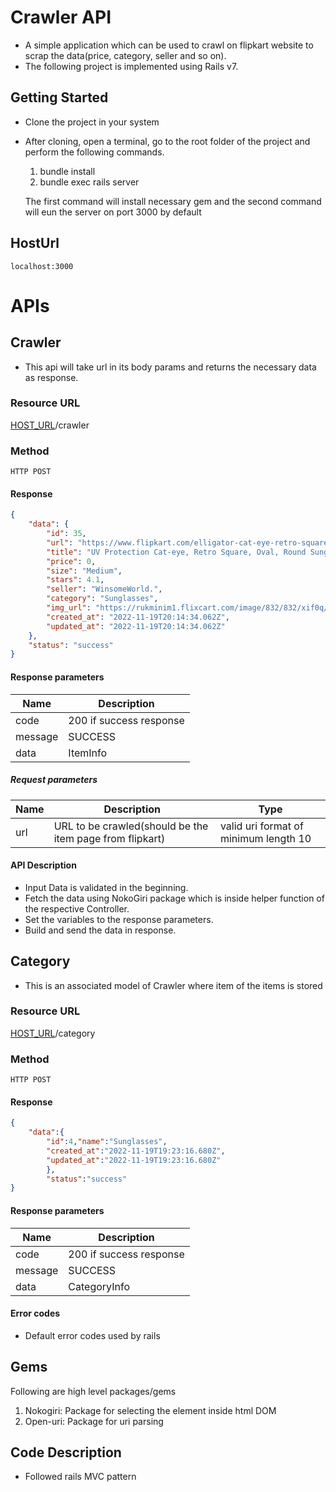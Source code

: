 # Crawler API
- A simple application which can be used to crawl on flipkart website to scrap the data(price, category, seller and so on).
- The following project is implemented using Rails v7.

## Getting Started ##
- Clone the project in your system
- After cloning, open a terminal, go to the root folder of the project and perform the
  following commands.

    1. bundle install
    2. bundle exec rails server

  The first command will install necessary gem and the second command will eun the server on port 3000 by default
  
## HostUrl
    localhost:3000


# APIs #

## Crawler
- This api will take url in its body params and returns the necessary data as response.

### Resource URL ###

[HOST_URL](#HostUrl)/crawler

### Method ####

```HTTP POST```

#### Response ####

```json
{
    "data": {
        "id": 35,
        "url": "https://www.flipkart.com/elligator-cat-eye-retro-square-oval-round-sunglasses/p/itm66596f152a3af?pid=SGLGGV2EVRWE9H9J&lid=LSTSGLGGV2EVRWE9H9JPS3A7W&marketplace=FLIPKART&store=26x&spotlightTagId=TrendingId_26x&srno=b_1_4&otracker=product_breadCrumbs_Sunglasses&fm=organic&iid=0146f51e-23b0-4d6f-95e4-32fa8e4cb302.SGLGGV2EVRWE9H9J.SEARCH&ppt=browse&ppn=browse&ssid=tqeh2dapu80000001668715667449",
        "title": "UV Protection Cat-eye, Retro Square, Oval, Round Sunglasses (54)   (For Men & Women, Black)",
        "price": 0,
        "size": "Medium",
        "stars": 4.1,
        "seller": "WinsomeWorld.",
        "category": "Sunglasses",
        "img_url": "https://rukminim1.flixcart.com/image/832/832/xif0q/sunglass/r/n/z/medium-candyb1-elligator-original-imaggtvrnnrbdvkn.jpeg?q=70",
        "created_at": "2022-11-19T20:14:34.062Z",
        "updated_at": "2022-11-19T20:14:34.062Z"
    },
    "status": "success"
}
```

#### Response parameters ####

| Name  |Description |
| ------------- | ------------- | 
| code  | 200 if success response  |
| message  | SUCCESS |  
| data  | ItemInfo |  

##### Request parameters #####
| Name  |Description |Type |
| ------------- | ------------- | -----------|
| url  | URL to be crawled(should be the item page from flipkart)  | valid uri format of minimum length 10  |

#### API Description ####

- Input Data is validated in the beginning.
- Fetch the data using NokoGiri package which is inside helper function of the respective Controller.
- Set the variables to the response parameters.
- Build and send the data in response.

## Category ##
- This is an associated model of Crawler where item of the items is stored

### Resource URL ###

[HOST_URL](#HostUrl)/category

### Method ####

```HTTP POST```

#### Response ####

```json
{
    "data":{
        "id":4,"name":"Sunglasses",
        "created_at":"2022-11-19T19:23:16.680Z",
        "updated_at":"2022-11-19T19:23:16.680Z"
        },
        "status":"success"
}
```
#### Response parameters ####

| Name  |Description |
| ------------- | ------------- |
| code  | 200 if success response  |
| message  | SUCCESS |
| data  | CategoryInfo |  


#### Error codes ####
- Default error codes used by rails


## Gems ##

Following are high level packages/gems
  1. Nokogiri:  Package for selecting the element inside html DOM
  2. Open-uri: Package for uri parsing


## Code Description ##

- Followed rails MVC pattern

